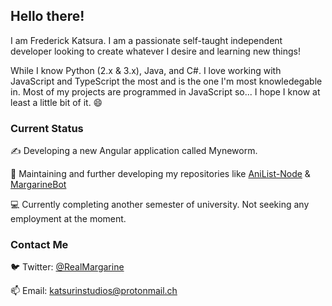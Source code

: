 ## Hello there!

I am Frederick Katsura. I am a passionate self-taught independent developer looking to create whatever I desire and learning new things!

While I know Python (2.x & 3.x), Java, and C#. I love working with JavaScript and TypeScript the most and is the one I'm most knowledegable in. Most of my projects are programmed in JavaScript so... I hope I know at least a little bit of it. 😄

### Current Status

✍️ Developing a new Angular application called Myneworm.

🔨 Maintaining and further developing my repositories like [AniList-Node](https://github.com/Butterstroke/AniList-Node) & [MargarineBot](https://github.com/Butterstroke/MargarineBot)

💻 Currently completing another semester of university. Not seeking any employment at the moment.

### Contact Me
🐦 Twitter: <a href="https://twitter.com/RealMargarine">@RealMargarine</a>

📫 Email: <a href="mailto:katsurinstudios@protonmail.ch">katsurinstudios@protonmail.ch</a>

